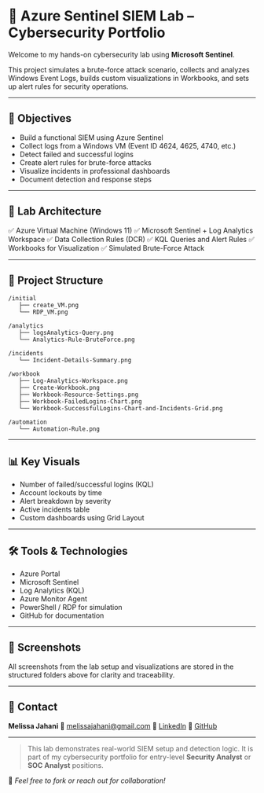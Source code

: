 # 🔐 Azure Sentinel SIEM Lab – Cybersecurity Portfolio

Welcome to my hands-on cybersecurity lab using **Microsoft Sentinel**.

This project simulates a brute-force attack scenario, collects and analyzes Windows Event Logs, builds custom visualizations in Workbooks, and sets up alert rules for security operations.

---

## 🎯 Objectives

* Build a functional SIEM using Azure Sentinel
* Collect logs from a Windows VM (Event ID 4624, 4625, 4740, etc.)
* Detect failed and successful logins
* Create alert rules for brute-force attacks
* Visualize incidents in professional dashboards
* Document detection and response steps

---

## 🧱 Lab Architecture

✅ Azure Virtual Machine (Windows 11)
✅ Microsoft Sentinel + Log Analytics Workspace
✅ Data Collection Rules (DCR)
✅ KQL Queries and Alert Rules
✅ Workbooks for Visualization
✅ Simulated Brute-Force Attack

---

## 📁 Project Structure

```
/initial
   ├── create_VM.png
   └── RDP_VM.png

/analytics
   ├── logsAnalytics-Query.png
   └── Analytics-Rule-BruteForce.png

/incidents
   └── Incident-Details-Summary.png

/workbook
   ├── Log-Analytics-Workspace.png
   ├── Create-Workbook.png
   ├── Workbook-Resource-Settings.png
   ├── Workbook-FailedLogins-Chart.png
   └── Workbook-SuccessfulLogins-Chart-and-Incidents-Grid.png

/automation
   └── Automation-Rule.png
```

---

## 📊 Key Visuals

* Number of failed/successful logins (KQL)
* Account lockouts by time
* Alert breakdown by severity
* Active incidents table
* Custom dashboards using Grid Layout

---

## 🛠️ Tools & Technologies

* Azure Portal
* Microsoft Sentinel
* Log Analytics (KQL)
* Azure Monitor Agent
* PowerShell / RDP for simulation
* GitHub for documentation

---

## 📸 Screenshots

All screenshots from the lab setup and visualizations are stored in the structured folders above for clarity and traceability.

---

## 👤 Contact

**Melissa Jahani**
📧 [melissajahani@gmail.com](mailto:melissajahani@gmail.com)
🔗 [LinkedIn](https://www.linkedin.com/in/melissajahani)
🔗 [GitHub](https://github.com/melissajoon)

---

> This lab demonstrates real-world SIEM setup and detection logic. It is part of my cybersecurity portfolio for entry-level **Security Analyst** or **SOC Analyst** positions.

📆 *Feel free to fork or reach out for collaboration!*
